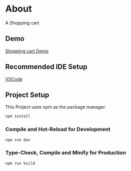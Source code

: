 # About

A Shopping cart

## Demo

[Shopping cart Demo](https://link.vercel.app/)

## Recommended IDE Setup

[VSCode](https://code.visualstudio.com/)

## Project Setup

This Project uses npm as the package manager.

```sh
npm install
```

### Compile and Hot-Reload for Development

```sh
npm run dev
```

### Type-Check, Compile and Minify for Production

```sh
npm run build
```
